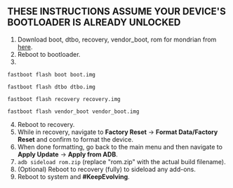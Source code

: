 ## THESE INSTRUCTIONS ASSUME YOUR DEVICE'S BOOTLOADER IS ALREADY UNLOCKED

1. Download boot, dtbo, recovery, vendor_boot, rom for mondrian from [here](https://sourceforge.net/projects/evolution-x/files/mondrian/14/).
2. Reboot to bootloader.
3.
```fastboot flash boot boot.img```

```fastboot flash dtbo dtbo.img```

```fastboot flash recovery recovery.img```

```fastboot flash vendor_boot vendor_boot.img```

4. Reboot to recovery.
5. While in recovery, navigate to **Factory Reset** → **Format Data/Factory Reset** and confirm to format the device.
6. When done formatting, go back to the main menu and then navigate to **Apply Update** → **Apply from ADB**.
7. `adb sideload rom.zip` (replace "rom.zip" with the actual build filename).
8. (Optional) Reboot to recovery (fully) to sideload any add-ons.
9. Reboot to system and **#KeepEvolving**.
